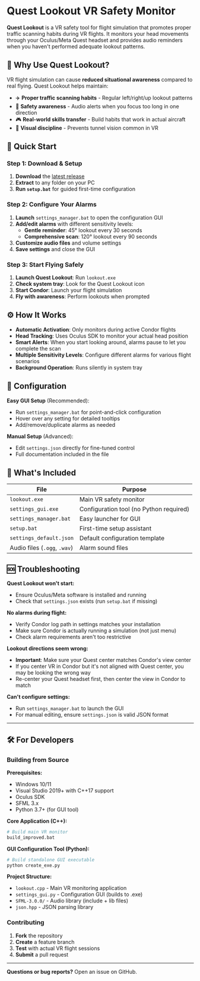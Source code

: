 # Quest Lookout VR Safety Monitor

**Quest Lookout** is a VR safety tool for flight simulation that promotes proper traffic scanning habits during VR flights. It monitors your head movements through your Oculus/Meta Quest headset and provides audio reminders when you haven't performed adequate lookout patterns.

## 🎯 Why Use Quest Lookout?

VR flight simulation can cause **reduced situational awareness** compared to real flying. Quest Lookout helps maintain:
- ✈️ **Proper traffic scanning habits** - Regular left/right/up lookout patterns
- 🚨 **Safety awareness** - Audio alerts when you focus too long in one direction  
- 🎮 **Real-world skills transfer** - Build habits that work in actual aircraft
- 👀 **Visual discipline** - Prevents tunnel vision common in VR

## 🚀 Quick Start

### Step 1: Download & Setup
1. **Download** the [latest release](https://github.com/ryanwoodie/Quest-Lookout/releases)
2. **Extract** to any folder on your PC
3. **Run `setup.bat`** for guided first-time configuration

### Step 2: Configure Your Alarms  
1. **Launch** `settings_manager.bat` to open the configuration GUI
2. **Add/edit alarms** with different sensitivity levels:
   - **Gentle reminder**: 45° lookout every 30 seconds
   - **Comprehensive scan**: 120° lookout every 90 seconds  
3. **Customize audio files** and volume settings
4. **Save settings** and close the GUI

### Step 3: Start Flying Safely
1. **Launch Quest Lookout**: Run `lookout.exe` 
2. **Check system tray**: Look for the Quest Lookout icon
3. **Start Condor**: Launch your flight simulation
4. **Fly with awareness**: Perform lookouts when prompted

## ⚙️ How It Works

- **Automatic Activation**: Only monitors during active Condor flights
- **Head Tracking**: Uses Oculus SDK to monitor your actual head position
- **Smart Alerts**: When you start looking around, alarms pause to let you complete the scan
- **Multiple Sensitivity Levels**: Configure different alarms for various flight scenarios
- **Background Operation**: Runs silently in system tray

## 🔧 Configuration

**Easy GUI Setup** (Recommended):
- Run `settings_manager.bat` for point-and-click configuration
- Hover over any setting for detailed tooltips
- Add/remove/duplicate alarms as needed

**Manual Setup** (Advanced):
- Edit `settings.json` directly for fine-tuned control
- Full documentation included in the file

## 📁 What's Included

| File | Purpose |
|------|---------|
| `lookout.exe` | Main VR safety monitor |
| `settings_gui.exe` | Configuration tool (no Python required) |
| `settings_manager.bat` | Easy launcher for GUI |
| `setup.bat` | First-time setup assistant |
| `settings_default.json` | Default configuration template |
| Audio files (`.ogg`, `.wav`) | Alarm sound files |

## 🆘 Troubleshooting

**Quest Lookout won't start:**
- Ensure Oculus/Meta software is installed and running
- Check that `settings.json` exists (run `setup.bat` if missing)

**No alarms during flight:**
- Verify Condor log path in settings matches your installation
- Make sure Condor is actually running a simulation (not just menu)
- Check alarm requirements aren't too restrictive

**Lookout directions seem wrong:**
- **Important**: Make sure your Quest center matches Condor's view center
- If you center VR in Condor but it's not aligned with Quest center, you may be looking the wrong way
- Re-center your Quest headset first, then center the view in Condor to match

**Can't configure settings:**
- Run `settings_manager.bat` to launch the GUI
- For manual editing, ensure `settings.json` is valid JSON format

---

## 🛠️ For Developers

### Building from Source

**Prerequisites:**
- Windows 10/11
- Visual Studio 2019+ with C++17 support
- Oculus SDK
- SFML 3.x
- Python 3.7+ (for GUI tool)

**Core Application (C++):**
```bash
# Build main VR monitor
build_improved.bat
```

**GUI Configuration Tool (Python):**  
```bash
# Build standalone GUI executable
python create_exe.py
```

**Project Structure:**
- `lookout.cpp` - Main VR monitoring application
- `settings_gui.py` - Configuration GUI (builds to .exe)
- `SFML-3.0.0/` - Audio library (include + lib files)
- `json.hpp` - JSON parsing library

### Contributing

1. **Fork** the repository
2. **Create** a feature branch
3. **Test** with actual VR flight sessions  
4. **Submit** a pull request


---

**Questions or bug reports?** Open an issue on GitHub.
